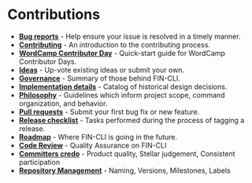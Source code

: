# Contributions

* **[Bug reports](https://make.wordpress.org/cli/handbook/contributions/bug-reports/)** - Help ensure your issue is resolved in a timely manner.
* **[Contributing](https://make.wordpress.org/cli/handbook/contributions/contributing/)** - An introduction to the contributing process.
* **[WordCamp Contributor Day](https://make.wordpress.org/cli/handbook/contributions/contributor-day/)** - Quick-start guide for WordCamp Contributor Days.
* **[Ideas](https://github.com/fin-cli/ideas)** - Up-vote existing ideas or submit your own.
* **[Governance](https://make.wordpress.org/cli/handbook/contributions/governance/)** - Summary of those behind FIN-CLI.
* **[Implementation details](https://make.wordpress.org/cli/handbook/contributions/implementation-details/)** - Catalog of historical design decisions.
* **[Philosophy](https://make.wordpress.org/cli/handbook/contributions/philosophy/)** - Guidelines which inform project scope, command organization, and behavior.
* **[Pull requests](https://make.wordpress.org/cli/handbook/contributions/pull-requests/)** - Submit your first bug fix or new feature.
* **[Release checklist](https://make.wordpress.org/cli/handbook/contributions/release-checklist/)** - Tasks performed during the process of tagging a release.
* **[Roadmap](https://make.wordpress.org/cli/handbook/contributions/roadmap/)** - Where FIN-CLI is going in the future.
* **[Code Review](https://make.wordpress.org/cli/handbook/contributions/code-review/)** - Quality Assurance on FIN-CLI
* **[Committers credo](https://make.wordpress.org/cli/handbook/contributions/committers-credo/)** - Product quality, Stellar judgement, Consistent participation
* **[Repository Management](https://make.wordpress.org/cli/handbook/contributions/repository-management/)** - Naming, Versions, Milestones, Labels
